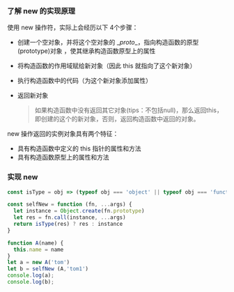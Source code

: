 
### 了解 new 的实现原理
使用 new 操作符，实际上会经历以下 4个步骤：
* 创建一个空对象，并将这个空对象的 \__proto__，指向构造函数的原型(prototype)对象 ，使其继承构造函数原型上的属性  

* 将构造函数的作用域赋给新对象（因此 this 就指向了这个新对象）  

* 执行构造函数中的代码（为这个新对象添加属性）  

* 返回新对象  
  >如果构造函数中没有返回其它对象(tips：不包括null)，那么返回this，即创建的这个的新对象，否则，返回构造函数中返回的对象。

new 操作返回的实例对象具有两个特征：
* 具有构造函数中定义的 this 指针的属性和方法  
* 具有构造函数原型上的属性和方法

### 实现 new
```js
const isType = obj => (typeof obj === 'object' || typeof obj === 'function') && obj !== null

const selfNew = function (fn, ...args) {
  let instance = Object.create(fn.prototype)
  let res = fn.call(instance, ...args)
  return isType(res) ? res : instance
}
```

```js
function A(name) {
  this.name = name
}
let a = new A('tom')
let b = selfNew (A,'tom1')
console.log(a);
console.log(b);
```